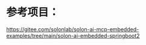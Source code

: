 
# 参考项目：
https://gitee.com/solonlab/solon-ai-mcp-embedded-examples/tree/main/solon-ai-embedded-springboot2